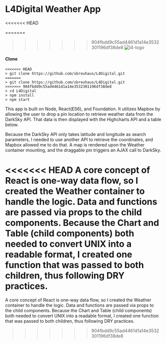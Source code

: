 L4Digital Weather App
=====================
<<<<<<< HEAD

=======
>>>>>>> 904fbdd9c55ad4461d1a14e3532301196df38de8
![l4-logo](https://cloud.githubusercontent.com/assets/3068088/19945435/8800fb2c-a116-11e6-913f-162c2880ed4d.png)

#### Clone

```
<<<<<<< HEAD
> git clone https://github.com/sbreuhaus/L4Digital.git
=======
> git clone https://github.com/sbreuhaus/L4Digital.git 
>>>>>>> 904fbdd9c55ad4461d1a14e3532301196df38de8
> cd L4Digital
> npm install
> npm start
```


This app is built on Node, React(ES6), and Foundation.  It utilizes Mapbox by allowing the user to drop a pin location to retrieve weather data from the DarkSky API. That data is then displayed with the Highcharts API and a table below.

Because the DarkSky API only takes latitude and longitude as search parameters, I needed to use another API to retrieve the coordinates, and Mapbox allowed me to do that.  A map is rendered upon the Weather container mounting, and the draggable pin triggers an AJAX call to DarkSky.  

<<<<<<< HEAD
A core concept of React is one-way data flow, so I created the Weather container to handle the logic.  Data and functions are passed via props to the child components.  Because the Chart and Table (child components) both needed to convert UNIX into a readable format, I created one function that was passed to both children, thus following DRY practices.     
=======
A core concept of React is one-way data flow, so I created the Weather container to handle the logic.  Data and functions are passed via props to the child components.  Because the Chart and Table (child components) both needed to convert UNIX into a readable format, I created one function that was passed to both children, thus following DRY practices.
>>>>>>> 904fbdd9c55ad4461d1a14e3532301196df38de8

